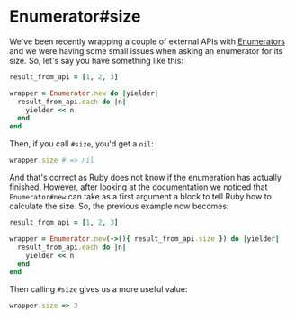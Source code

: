 # Enumerator#size

We've been recently wrapping a couple of external APIs with [Enumerators](http://ruby-doc.org/core-2.2.1/Enumerator.html)
and we were having some small issues when asking an enumerator for its
size. So, let's say you have something like this:

```ruby
result_from_api = [1, 2, 3]

wrapper = Enumerator.new do |yielder|
  result_from_api.each do |n|
    yielder << n
  end
end
```

Then, if you call `#size`, you'd get a `nil`:

```ruby
wrapper.size # => nil
```

And that's correct as Ruby does not know if the enumeration has
actually finished. However, after looking at the documentation we noticed
that `Enumerator#new` can take as a first argument a block to tell
Ruby how to calculate the size. So, the previous example now becomes:

```ruby
result_from_api = [1, 2, 3]

wrapper = Enumerator.new(->(){ result_from_api.size }) do |yielder|
  result_from_api.each do |n|
    yielder << n
  end
end
```

Then calling `#size` gives us a more useful value:

```ruby
wrapper.size => 3
```
